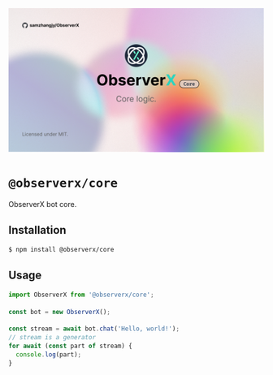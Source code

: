 ![banner](../../assets/core.jpg)

# `@observerx/core`

ObserverX bot core.

## Installation

```bash
$ npm install @observerx/core
```

## Usage

```js
import ObserverX from '@observerx/core';

const bot = new ObserverX();

const stream = await bot.chat('Hello, world!');
// stream is a generator
for await (const part of stream) {
  console.log(part);
}
```
